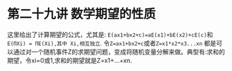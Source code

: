 # 第二十九讲 数学期望的性质
这里给出了计算期望的公式，尤其是: ```E(ax1+bx2+c)=aE(x1)+bE(x2)+cE(c)```和```E(ΠXi) = ΠE(Xi),其中 Xi,相互独立```. 令```Z=ax1+bx2+c```或者```Z=x1*x2*x3...xn``` 都是可以通过对一个随机事件Z的求期望问题，变成将随机变量分解来做。典型有:求和的期望，令xi=0或1,求和的期望就是Z=x1+...+xn.